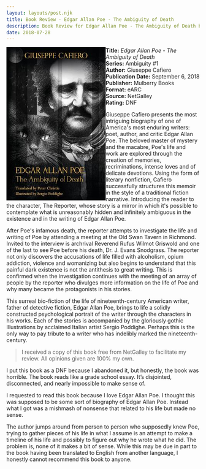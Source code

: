 ```yaml
---
layout: layouts/post.njk
title: Book Review - Edgar Allan Poe - The Ambiguity of Death
description: Book Review for Edgar Allan Poe - The Ambiguity of Death by Giuseppe Cafiero
date: 2018-07-28
---
```

<section class="review__info">

<img loading="lazy" class="movie__poster" src="/static/images/covers/edgarallanpoe.webp" alt="Book Cover for Edgar Allan Poe - The Ambiguity of Death by Giuseppe Cafiero" width="259" height="400" align="left">
        
<b>Title:</b> <i>Edgar Allan Poe - The Ambiguity of Death</i><br>
<b>Series:</b> Ambiguity #1<br>
<b>Author:</b> Giuseppe Cafiero<br>
<b>Publication Date:</b> September 6, 2018<br>
<b>Publisher:</b> Mulberry Books<br>
<b>Format:</b> eARC<br>
<b>Source:</b> NetGalley<br>
<b>Rating:</b> DNF
        
<p class="review__description">Giuseppe Cafiero presents the most intriguing biography of one of America's most enduring writers: poet, author, and critic Edgar Allan Poe. The beloved master of mystery and the macabre, Poe's life and work are explored through the creation of memories, recriminations, intense loves and of delicate devotions.
Using the form of literary nonfiction, Cafiero successfully structures this memoir in the style of a traditional fiction narrative. Introducing the reader to the character, The Reporter, whose story is a mirror in which it's possible to contemplate what is unreasonably hidden and infinitely ambiguous in the existence and in the writing of Edgar Allan Poe.</p>
        
<p>After Poe's infamous death, the reporter attempts to investigate the life and writing of Poe by attending a meeting at the Old Swan Tavern in Richmond. Invited to the interview is archrival Reverend Rufus Wilmot Griswold and one of the last to see Poe before his death, Dr. J. Evans Snodgrass. The reporter not only discovers the accusations of life filled with alcoholism, opium addiction, violence and womanizing but also begins to understand that this painful dark existence is not the antithesis to great writing. This is confirmed when the investigation continues with the meeting of an array of people by the reporter who divulges more information on the life of Poe and why many became the protagonists in his stories.</p>
        
 <p>This surreal bio-fiction of the life of nineteenth-century American writer, father of detective fiction, Edgar Allan Poe, brings to life a solidly constructed psychological portrait of the writer through the characters in his works. Each of the stories is accompanied by the gloriously gothic Illustrations by acclaimed Italian artist Sergio Poddighe.
Perhaps this is the only way to pay tribute to a writer who has indelibly marked the nineteenth-century.</p>
</section>

<blockquote>I received a copy of this book free from NetGalley to facilitate my review. All opinions given are 100% my own.</blockquote>

<p>I put this book as a DNF because I abandoned it, but honestly, the book was horrible. The book reads like a grade school essay. It’s disjointed, disconnected, and nearly impossible to make sense of.
</p>

<p>I requested to read this book because I love Edgar Allan Poe. I thought this was supposed to be some sort of biography of Edgar Allan Poe. Instead what I got was a mishmash of nonsense that related to his life but made no sense.</p>

<p>The author jumps around from person to person who supposedly knew Poe, trying to gather pieces of his life in what I assume is an attempt to make a timeline of his life and possibly to figure out why he wrote what he did. The problem is, none of it makes a bit of sense. While this may be due in part to the book having been translated to English from another language, I honestly cannot recommend this book to anyone.</p>